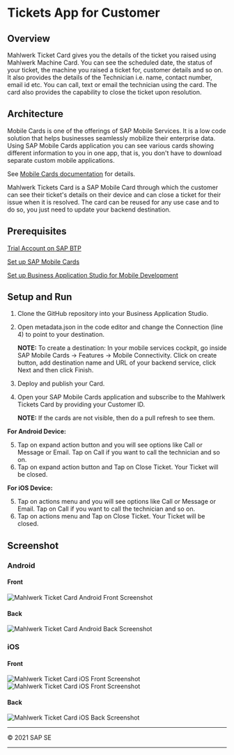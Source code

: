 # Tickets App for Customer

## Overview

Mahlwerk Ticket Card gives you the details of the ticket you raised using Mahlwerk Machine Card. You can see the scheduled date, the status of your ticket, the machine you raised a ticket for, customer details and so on. It also provides the details of the Technician i.e. name, contact number, email id etc. You can call, text or email the technician using the card. The card also provides the capability to close the ticket upon resolution.

## Architecture

Mobile Cards is one of the offerings of SAP Mobile Services. It is a low code solution that helps businesses seamlessly mobilize their enterprise data. Using SAP Mobile Cards application you can see various cards showing different information to you in one app, that is, you don't have to download separate custom mobile applications.

See [Mobile Cards documentation](https://help.sap.com/doc/f53c64b93e5140918d676b927a3cd65b/Cloud/en-US/docs-en/guides/getting-started/mck/mck-overview.html) for details.

Mahlwerk Tickets Card is a SAP Mobile Card through which the customer can see their ticket's details on their device and can close a ticket for their issue when it is resolved.
The card can be reused for any use case and to do so, you just need to update your backend destination.

## Prerequisites

[Trial Account on SAP BTP](https://developers.sap.com/tutorials/hcp-create-trial-account.html)

[Set up SAP Mobile Cards](https://developers.sap.com/tutorials/cp-mobile-cards-setup.html)

[Set up Business Application Studio for Mobile Development](https://developers.sap.com/mission.mobile-cards-develop.html)

## Setup and Run

1. Clone the GitHub repository into your Business Application Studio.
2. Open metadata.json in the code editor and change the Connection (line 4) to point to your destination.

    **NOTE:** To create a destination: In your mobile services cockpit, go inside SAP Mobile Cards &rarr; Features &rarr; Mobile Connectivity. Click on create button, add destination name and URL of your backend service, click Next and then click Finish. 

3. Deploy and publish your Card.
4. Open your SAP Mobile Cards application and subscribe to the Mahlwerk Tickets Card by providing your Customer ID. 

    **NOTE:** If the cards are not visible, then do a pull refresh to see them.

**For Android Device:**

5. Tap on expand action button and you will see options like Call or Message or Email. Tap on Call if you want to call the technician and so on.
6. Tap on expand action button and Tap on Close Ticket. Your Ticket will be closed.

**For iOS Device:**

5. Tap on actions menu and you will see options like Call or Message or Email. Tap on Call if you want to call the technician and so on.
6. Tap on actions menu and Tap on Close Ticket. Your Ticket will be closed.

## Screenshot

### Android

#### Front

![Mahlwerk Ticket Card Android Front Screenshot](screens/android_front.png)

#### Back

![Mahlwerk Ticket Card Android Back Screenshot](screens/android_back.png)

### iOS

#### Front

![Mahlwerk Ticket Card iOS Front Screenshot](screens/ios_front1.png)
![Mahlwerk Ticket Card iOS Front Screenshot](screens/ios_front2.png)

#### Back

![Mahlwerk Ticket Card iOS Back Screenshot](screens/ios_back.png)

<hr>
© 2021 SAP SE
<hr>